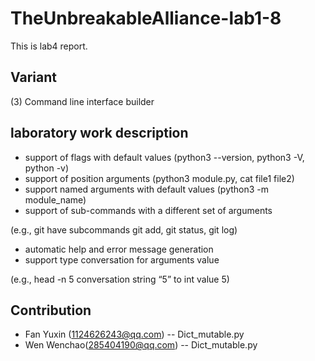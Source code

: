 # TheUnbreakableAlliance-lab1-8

This is lab4 report.

## Variant

(3) Command line interface builder

## laboratory work description

- support of flags with default values (python3 --version, python3 -V, python -v)
- support of position arguments (python3 module.py, cat file1 file2)
- support named arguments with default values (python3 -m module_name)
- support of sub-commands with a different set of arguments

(e.g., git have subcommands git add, git status, git log)
- automatic help and error message generation
- support type conversation for arguments value

(e.g., head -n 5 conversation string “5” to int value 5)
## Contribution

- Fan Yuxin (1124626243@qq.com) -- Dict_mutable.py
- Wen Wenchao(285404190@qq.com) -- Dict_mutable.py
